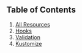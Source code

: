 <!-- This comment is uncommented when auto-synced to www-kluctl.io

---
title: "Annotations"
linkTitle: "Annotations"
weight: 10
description: >
    Annotations usable in Kubernetes resources.
---
-->

## Table of Contents

1. [All Resources](./all-resources.md)
2. [Hooks](./hooks.md)
3. [Validation](./validation.md)
4. [Kustomize](./kustomization.md)
